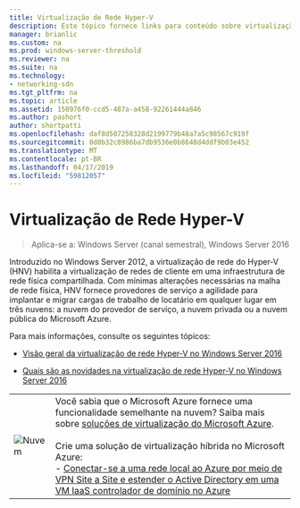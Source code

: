 ```yaml
---
title: Virtualização de Rede Hyper-V
description: Este tópico fornece links para conteúdo sobre virtualização de rede do Hyper-V no Windows Server 2016.
manager: brianlic
ms.custom: na
ms.prod: windows-server-threshold
ms.reviewer: na
ms.suite: na
ms.technology:
- networking-sdn
ms.tgt_pltfrm: na
ms.topic: article
ms.assetid: 150976f0-ccd5-487a-a458-92261444a846
ms.author: pashort
author: shortpatti
ms.openlocfilehash: daf8d507258328d2199779b48a7a5c98567c919f
ms.sourcegitcommit: 0d0b32c8986ba7db9536e0b8648d4ddf9b03e452
ms.translationtype: MT
ms.contentlocale: pt-BR
ms.lasthandoff: 04/17/2019
ms.locfileid: "59812057"
---
```

# <a name="hyper-v-network-virtualization"></a>Virtualização de Rede Hyper-V

>Aplica-se a: Windows Server (canal semestral), Windows Server 2016

Introduzido no Windows Server 2012, a virtualização de rede do Hyper-V (HNV) habilita a virtualização de redes de cliente em uma infraestrutura de rede física compartilhada. Com mínimas alterações necessárias na malha de rede física, HNV fornece provedores de serviço a agilidade para implantar e migrar cargas de trabalho de locatário em qualquer lugar em três nuvens: a nuvem do provedor de serviço, a nuvem privada ou a nuvem pública do Microsoft Azure.  
  
Para mais informações, consulte os seguintes tópicos:  
  
-   [Visão geral da virtualização de rede Hyper-V no Windows Server 2016](../../../sdn/technologies/hyper-v-network-virtualization/hyperv-network-virtualization-overview-windows-server.md)  
  
-   [Quais são as novidades na virtualização de rede Hyper-V no Windows Server 2016](../../../sdn/technologies/hyper-v-network-virtualization/whats-new-hyperv-network-virtualization-windows-server.md)  
  
|||  
|-|-|  
|![Nuvem](../../../media/Hyper-V-Network-Virtualization/All_Symbols_Cloud.png)|Você sabia que o Microsoft Azure fornece uma funcionalidade semelhante na nuvem? Saiba mais sobre [soluções de virtualização do Microsoft Azure](https://aka.ms/f9bh7g).<br /><br />Crie uma solução de virtualização híbrida no Microsoft Azure:<br />- [Conectar-se a uma rede local ao Azure por meio de VPN Site a Site e estender o Active Directory em uma VM IaaS controlador de domínio no Azure](https://aka.ms/d1dinb)|  